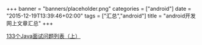 +++
banner = "banners/placeholder.png"
categories = ["android"]
date = "2015-12-19T13:39:46+02:00"
tags = ["汇总","android"]
title = "android开发网上文章汇总"
+++

    
[133个Java面试问题列表（上）](https://mp.weixin.qq.com/s?__biz=MjM5OTA1MDUyMA==&mid=404429590&idx=2&sn=624a8302aa42e2f9d399ddbbfa15ba02&scene=0&key=41ecb04b051110034c2868b3cd1e4aa671619245abb156a0027355c5a9664ed2727bb5ab408b11c68c57474001a1c817&ascene=0&uin=MTM0ODQyNTk1&devicetype=iMac+MacBookAir7%2C1+OSX+OSX+10.10.5+build(14F1021)&version=11020201&pass_ticket=OUgFBuA2yqcV7ExJVNrQtm5NukTejEXnNHTun2M8jg8%3D)

